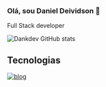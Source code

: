 
### Olá, sou Daniel Deividson 👋
Full Stack developer 

![Dankdev GitHub stats](https://github-readme-stats.vercel.app/api?username=Dankdev021&show_icons=true&theme=dracula)

## Tecnologias

[![blog](https://img.shields.io/badge/LinkedIn-0077B5?style=for-the-badge&logo=linkedin&logoColor=white)](www.linkedin.com/in/danieldevidson)
